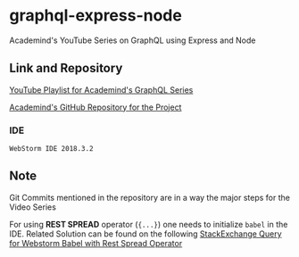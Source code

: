 # graphql-express-node
Academind's YouTube Series on GraphQL using Express and Node

## Link and Repository
[YouTube Playlist for Academind's GraphQL Series](https://www.youtube.com/playlist?list=PL55RiY5tL51rG1x02Yyj93iypUuHYXcB_)

[Academind's GitHub Repository for the Project](https://github.com/academind/yt-graphql-react-event-booking-api)


### IDE
`WebStorm IDE 2018.3.2`


## Note

Git Commits mentioned in the repository are in a way the major steps for the Video Series

For using __REST SPREAD__ operator (`{...}`) one needs to initialize `babel` in the IDE. Related Solution can be found on the following [StackExchange Query for Webstorm Babel with Rest Spread Operator](https://stackoverflow.com/questions/54026224/spread-operator-throws-syntaxerror-even-after-babel-configuration-in-webstorm-20/54031255#54031255)
